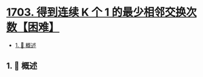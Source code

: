 # [1703. 得到连续 K 个 1 的最少相邻交换次数【困难】](https://github.com/Tdahuyou/TNotes.leetcode/tree/main/notes/1703.%20%E5%BE%97%E5%88%B0%E8%BF%9E%E7%BB%AD%20K%20%E4%B8%AA%201%20%E7%9A%84%E6%9C%80%E5%B0%91%E7%9B%B8%E9%82%BB%E4%BA%A4%E6%8D%A2%E6%AC%A1%E6%95%B0%E3%80%90%E5%9B%B0%E9%9A%BE%E3%80%91)

<!-- region:toc -->

- [1. 📝 概述](#1--概述)

<!-- endregion:toc -->

## 1. 📝 概述
